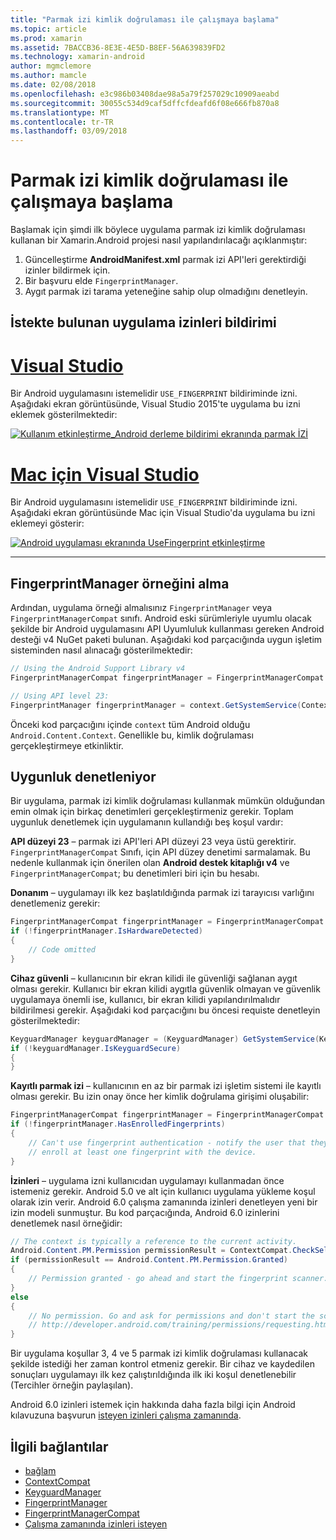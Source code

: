 ```yaml
---
title: "Parmak izi kimlik doğrulaması ile çalışmaya başlama"
ms.topic: article
ms.prod: xamarin
ms.assetid: 7BACCB36-8E3E-4E5D-B8EF-56A639839FD2
ms.technology: xamarin-android
author: mgmclemore
ms.author: mamcle
ms.date: 02/08/2018
ms.openlocfilehash: e3c986b03408dae98a5a79f257029c10909aeabd
ms.sourcegitcommit: 30055c534d9caf5dffcfdeafd6f08e666fb870a8
ms.translationtype: MT
ms.contentlocale: tr-TR
ms.lasthandoff: 03/09/2018
---
```

# <a name="getting-started-with-fingerprint-authentication"></a>Parmak izi kimlik doğrulaması ile çalışmaya başlama

Başlamak için şimdi ilk böylece uygulama parmak izi kimlik doğrulaması kullanan bir Xamarin.Android projesi nasıl yapılandırılacağı açıklanmıştır:

1. Güncelleştirme **AndroidManifest.xml** parmak izi API'leri gerektirdiği izinler bildirmek için.
2. Bir başvuru elde `FingerprintManager`.
3. Aygıt parmak izi tarama yeteneğine sahip olup olmadığını denetleyin.

## <a name="requesting-permissions-in-the-application-manifest"></a>İstekte bulunan uygulama izinleri bildirimi

# <a name="visual-studiotabvswin"></a>[Visual Studio](#tab/vswin)

Bir Android uygulamasını istemelidir `USE_FINGERPRINT` bildiriminde izni. Aşağıdaki ekran görüntüsünde, Visual Studio 2015'te uygulama bu izni eklemek gösterilmektedir:

[![Kullanım etkinleştirme\_Android derleme bildirimi ekranında parmak İZİ](get-started-images/fingerprint-01-vs.png)](get-started-images/fingerprint-01-vs.png#lightbox) 

# <a name="visual-studio-for-mactabvsmac"></a>[Mac için Visual Studio](#tab/vsmac)

Bir Android uygulamasını istemelidir `USE_FINGERPRINT` bildiriminde izni. Aşağıdaki ekran görüntüsünde Mac için Visual Studio'da uygulama bu izni eklemeyi gösterir:

[![Android uygulaması ekranında UseFingerprint etkinleştirme](get-started-images/fingerprint-01-xs.png)](get-started-images/fingerprint-01-xs.png#lightbox) 

-----

## <a name="getting-an-instance-of-the-fingerprintmanager"></a>FingerprintManager örneğini alma

Ardından, uygulama örneği almalısınız `FingerprintManager` veya `FingerprintManagerCompat` sınıfı. Android eski sürümleriyle uyumlu olacak şekilde bir Android uygulamasını API Uyumluluk kullanması gereken Android desteği v4 NuGet paketi bulunan. Aşağıdaki kod parçacığında uygun işletim sisteminden nasıl alınacağı gösterilmektedir: 

```csharp
// Using the Android Support Library v4
FingerprintManagerCompat fingerprintManager = FingerprintManagerCompat.From(context);

// Using API level 23:
FingerprintManager fingerprintManager = context.GetSystemService(Context.FingerprintService) as FingerprintManager;
```  

Önceki kod parçacığını içinde `context` tüm Android olduğu `Android.Content.Context`. Genellikle bu, kimlik doğrulaması gerçekleştirmeye etkinliktir.

## <a name="checking-for-eligibility"></a>Uygunluk denetleniyor

Bir uygulama, parmak izi kimlik doğrulaması kullanmak mümkün olduğundan emin olmak için birkaç denetimleri gerçekleştirmeniz gerekir. Toplam uygunluk denetlemek için uygulamanın kullandığı beş koşul vardır:  
 

**API düzeyi 23** &ndash; parmak izi API'leri API düzeyi 23 veya üstü gerektirir. `FingerprintManagerCompat` Sınıfı, için API düzey denetimi sarmalamak. Bu nedenle kullanmak için önerilen olan **Android destek kitaplığı v4** ve `FingerprintManagerCompat`; bu denetimleri biri için bu hesabı.

**Donanım** &ndash; uygulamayı ilk kez başlatıldığında parmak izi tarayıcısı varlığını denetlemeniz gerekir:

```csharp
FingerprintManagerCompat fingerprintManager = FingerprintManagerCompat.From(context);
if (!fingerprintManager.IsHardwareDetected)
{
    // Code omitted
}
```
    
**Cihaz güvenli** &ndash; kullanıcının bir ekran kilidi ile güvenliği sağlanan aygıt olması gerekir. Kullanıcı bir ekran kilidi aygıtla güvenlik olmayan ve güvenlik uygulamaya önemli ise, kullanıcı, bir ekran kilidi yapılandırılmalıdır bildirilmesi gerekir. Aşağıdaki kod parçacığını bu öncesi requiste denetleyin gösterilmektedir:

```csharp
KeyguardManager keyguardManager = (KeyguardManager) GetSystemService(KeyguardService);
if (!keyguardManager.IsKeyguardSecure)
{
}
```

**Kayıtlı parmak izi** &ndash; kullanıcının en az bir parmak izi işletim sistemi ile kayıtlı olması gerekir. Bu izin onay önce her kimlik doğrulama girişimi oluşabilir:

```csharp
FingerprintManagerCompat fingerprintManager = FingerprintManagerCompat.From(context);
if (!fingerprintManager.HasEnrolledFingerprints)
{
    // Can't use fingerprint authentication - notify the user that they need to
    // enroll at least one fingerprint with the device.
}
```

**İzinleri** &ndash; uygulama izni kullanıcıdan uygulamayı kullanmadan önce istemeniz gerekir. Android 5.0 ve alt için kullanıcı uygulama yükleme koşul olarak izin verir. Android 6.0 çalışma zamanında izinleri denetleyen yeni bir izin modeli sunmuştur. Bu kod parçacığında, Android 6.0 izinlerini denetlemek nasıl örneğidir:

```csharp
// The context is typically a reference to the current activity.
Android.Content.PM.Permission permissionResult = ContextCompat.CheckSelfPermission(context, Manifest.Permission.UseFingerprint);
if (permissionResult == Android.Content.PM.Permission.Granted)
{
    // Permission granted - go ahead and start the fingerprint scanner.
}
else
{
    // No permission. Go and ask for permissions and don't start the scanner. See
    // http://developer.android.com/training/permissions/requesting.html
}
```

Bir uygulama koşullar 3, 4 ve 5 parmak izi kimlik doğrulaması kullanacak şekilde istediği her zaman kontrol etmeniz gerekir. Bir cihaz ve kaydedilen sonuçları uygulamayı ilk kez çalıştırıldığında ilk iki koşul denetlenebilir (Tercihler örneğin paylaşılan).

Android 6.0 izinleri istemek için hakkında daha fazla bilgi için Android kılavuzuna başvurun [isteyen izinleri çalışma zamanında](http://developer.android.com/training/permissions/requesting.html).



## <a name="related-links"></a>İlgili bağlantılar

- [bağlam](https://developer.xamarin.com/api/type/Android.Content.Context/)
- [ContextCompat](https://developer.xamarin.com/api/type/Android.Support.V4.Content.ContextCompat/)
- [KeyguardManager](https://developer.xamarin.com/api/type/Android.App.KeyguardManager/)
- [FingerprintManager](http://developer.android.com/reference/android/hardware/fingerprint/FingerprintManager.html)
- [FingerprintManagerCompat](http://developer.android.com/reference/android/support/v4/hardware/fingerprint/FingerprintManagerCompat.html)
- [Çalışma zamanında izinleri isteyen](http://developer.android.com/training/permissions/requesting.html)
